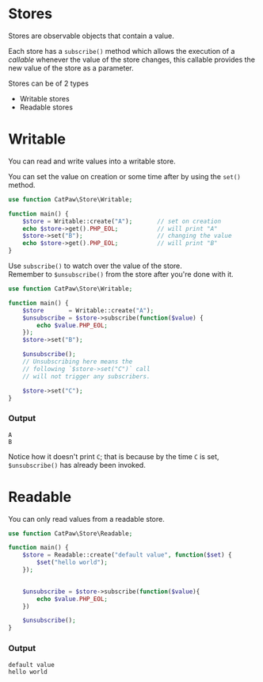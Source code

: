 # Stores

Stores are observable objects that contain a value.

Each store has a `subscribe()` method which allows the execution of a _callable_ whenever the value of the store changes, this callable provides the new value of the store as a parameter.

Stores can be of 2 types

- Writable stores
- Readable stores


# Writable

You can read and write values into a writable store.

You can set the value on creation or some time after by using the `set()` method.

```php
use function CatPaw\Store\Writable;

function main() {
    $store = Writable::create("A");       // set on creation
    echo $store->get().PHP_EOL;           // will print "A"
    $store->set("B");                     // changing the value
    echo $store->get().PHP_EOL;           // will print "B"
}
```

Use `subscribe()` to watch over the value of the store.\
Remember to `$unsubscribe()` from the store after you're done with it.

```php
use function CatPaw\Store\Writable;

function main() {
    $store       = Writable::create("A");
    $unsubscribe = $store->subscribe(function($value) {
        echo $value.PHP_EOL;
    });
    $store->set("B");

    $unsubscribe();
    // Unsubscribing here means the
    // following `$store->set("C")` call
    // will not trigger any subscribers.

    $store->set("C");
}
```

### Output

```
A
B
```

Notice how it doesn't print `C`; that is because by the time `C` is set, `$unsubscribe()` has already been invoked.

# Readable

You can only read values from a readable store.

```php
use function CatPaw\Store\Readable;

function main() {
    $store = Readable::create("default value", function($set) {
        $set("hello world");
    });

    
    $unsubscribe = $store->subscribe(function($value){
        echo $value.PHP_EOL;
    })

    $unsubscribe();
}
```

### Output

```sh
default value
hello world
```
